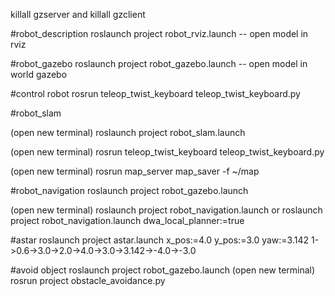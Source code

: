 killall gzserver and killall gzclient

#robot_description
roslaunch project robot_rviz.launch    -- open model in rviz

#robot_gazebo
roslaunch project robot_gazebo.launch  -- open model in world gazebo

#control robot
rosrun teleop_twist_keyboard teleop_twist_keyboard.py

#robot_slam

(open new terminal) roslaunch project robot_slam.launch

(open new terminal) rosrun teleop_twist_keyboard teleop_twist_keyboard.py

(open new terminal) rosrun map_server map_saver -f ~/map

#robot_navigation
roslaunch project robot_gazebo.launch

(open new terminal) roslaunch project robot_navigation.launch
or roslaunch project robot_navigation.launch dwa_local_planner:=true


#astar
roslaunch project astar.launch x_pos:=4.0 y_pos:=3.0 yaw:=3.142
1->0.6->3.0->2.0->4.0->3.0->3.142->-4.0->-3.0

#avoid object
roslaunch project robot_gazebo.launch
(open new terminal) rosrun project obstacle_avoidance.py
